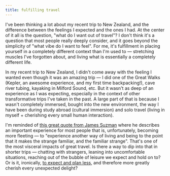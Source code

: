 ```yaml
---
title: fulfilling travel
---
```


I've been thinking a lot about my recent trip to New Zealand, and the difference between the feelings I expected and the ones I had. At the center of it all is the question, "what do I want out of travel"? I don't think it's a question that most people really deeply consider, and it goes beyond the simplicity of "what vibe do I want to feel". For me, it's fulfillment in placing yourself in a completely different context than I'm used to — stretching muscles I've forgotten about, and living what is essentially a completely different life.

In my recent trip to New Zealand, I didn't come away with the feeling I wanted even though it was an amazing trip — I did one of the Great Walks (Kepler, an awesome experience, and my first time backpacking!), cave river tubing, kayaking in Milford Sound, etc. But it wasn't as deep of an experience as I was expecting, especially in the context of other transformative trips I've taken in the past. A large part of that is because I wasn't completely immersed, bought into the new environment, the way I have been during study abroad (cultural immersion) and solo travel (living in myself + cherishing every small human interaction).

I'm reminded of [this great quote from James Suzman](https://www.youtube.com/watch?v=P4SDBVaUboc) where he describes an important experience for most people that is, unfortunately, becoming more fleeting — to "experience another way of living and being to the point that it makes the strange familiar, and the familiar strange". That's one of the most visceral impacts of great travel. Is there a way to dip into that in shorter trips — chatting with strangers, leaning into uncomfortable situations, reaching out of the bubble of leisure we expect and hold on to? Or is it, ironically, [to expect and plan less](https://qz.com/quartzy/1633181/the-key-to-a-perfect-summer-is-making-absolutely-zero-plans), and therefore more greatly cherish every unexpected delight?
